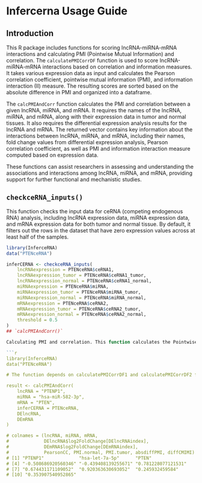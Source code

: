 # Infercerna Usage Guide

## Introduction

This R package includes functions for scoring lncRNA-miRNA-mRNA interactions and calculating PMI (Pointwise Mutual Information) and correlation. The `calculatePMICorrDF` function is used to score lncRNA-miRNA-mRNA interactions based on correlation and information measures. It takes various expression data as input and calculates the Pearson correlation coefficient, pointwise mutual information (PMI), and information interaction (II) measure. The resulting scores are sorted based on the absolute difference in PMI and organized into a dataframe.

The `calcPMIAndCorr` function calculates the PMI and correlation between a given lncRNA, miRNA, and mRNA. It requires the names of the lncRNA, miRNA, and mRNA, along with their expression data in tumor and normal tissues. It also requires the differential expression analysis results for the lncRNA and mRNA. The returned vector contains key information about the interactions between lncRNA, miRNA, and mRNA, including their names, fold change values from differential expression analysis, Pearson correlation coefficient, as well as PMI and information interaction measure computed based on expression data.

These functions can assist researchers in assessing and understanding the associations and interactions among lncRNA, miRNA, and mRNA, providing support for further functional and mechanistic studies.

## `checkceRNA_inputs()`

This function checks the input data for ceRNA (competing endogenous RNA) analysis, including lncRNA expression data, miRNA expression data, and mRNA expression data for both tumor and normal tissue. By default, it filters out the rows in the dataset that have zero expression values across at least half of the samples.

```r
library(InferceRNA)
data("PTENceRNA")

inferCERNA <- checkceRNA_inputs(
    lncRNAexpression = PTENceRNA$ceRNA1,
    lncRNAexpression_tumor = PTENceRNA$ceRNA1_tumor,
    lncRNAexpression_normal = PTENceRNA$ceRNA1_normal,
    miRNAexpression = PTENceRNA$miRNA,
    miRNAexpression_tumor = PTENceRNA$miRNA_tumor,
    miRNAexpression_normal = PTENceRNA$miRNA_normal,
    mRNAexpression = PTENceRNA$ceRNA2,
    mRNAexpression_tumor = PTENceRNA$ceRNA2_tumor,
    mRNAexpression_normal = PTENceRNA$ceRNA2_normal,
    threshold = 0.5
)
## `calcPMIAndCorr()`

Calculating PMI and correlation. This function calculates the Pointwise Mutual Information (PMI) and correlation between a lncRNA, miRNA, and mRNA based on their expression data and differential expression analysis results. The function takes as input the names of the lncRNA, miRNA, and mRNA, along with their expression data in tumor and normal tissues. The returned vector contains key information about the interactions between lncRNA, miRNA, and mRNA, including their names, fold change values from differential expression analysis, Pearson correlation coefficient, as well as PMI and information interaction measure computed based on expression data.

```r
library(InferceRNA)
data("PTENceRNA")

# The function depends on calculatePMICorrDF1 and calculatePMICorrDF2 for optimizing the Windows and Linux systems respectively.

result <- calcPMIAndCorr(
    lncRNA = "PTENP1",
    miRNA = "hsa-miR-582-3p",
    mRNA = "PTEN",
    inferCERNA = PTENceRNA,
    DElncRNA, 
    DEmRNA
)

# colnames = (lncRNA, miRNA, mRNA,
#             DElncRNA$log2FoldChange[DElncRNAindex],
#             DEmRNA$log2FoldChange[DEmRNAindex], 
#             PearsonCC, PMI.normal, PMI.tumor, absdiffPMI, diffCMIMI)
# [1] "PTENP1"             "hsa-let-7a-5p"      "PTEN"               
# [4] "-0.508686920560346" "-0.439408139255671" "0.781228077121531"  
# [7] "0.674431171109052"  "0.920363630693052"  "0.245932459584"     
# [10] "0.353907540952865"
